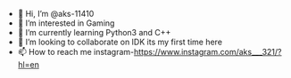 - 👋 Hi, I’m @aks-11410
- 👀 I’m interested in Gaming
- 🌱 I’m currently learning Python3 and C++
- 💞️ I’m looking to collaborate on IDK its my first time here
- 📫 How to reach me instagram-https://www.instagram.com/aks___321/?hl=en

<!---
aks-11410/aks-11410 is a ✨ special ✨ repository because its `README.md` (this file) appears on your GitHub profile.
You can click the Preview link to take a look at your changes.
--->
